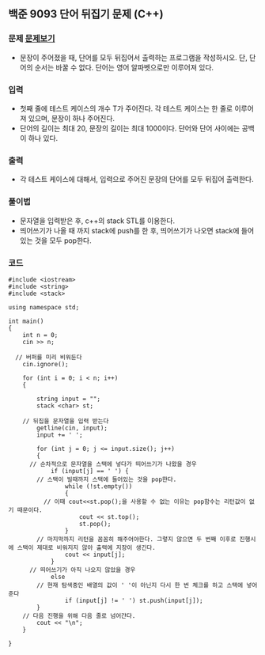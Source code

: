 ## 백준 9093 단어 뒤집기 문제 (C++)

### 문제 [문제보기](https://www.acmicpc.net/problem/9093)
- 문장이 주어졌을 때, 단어를 모두 뒤집어서 출력하는 프로그램을 작성하시오. 단, 단어의 순서는 바꿀 수 없다. 단어는 영어 알파벳으로만 이루어져 있다.

### 입력
- 첫째 줄에 테스트 케이스의 개수 T가 주어진다. 각 테스트 케이스는 한 줄로 이루어져 있으며, 문장이 하나 주어진다. 
- 단어의 길이는 최대 20, 문장의 길이는 최대 1000이다. 단어와 단어 사이에는 공백이 하나 있다.

### 출력
 - 각 테스트 케이스에 대해서, 입력으로 주어진 문장의 단어를 모두 뒤집어 출력한다.


### 풀이법
 - 문자열을 입력받은 후, c++의 stack STL를 이용한다.
 - 띄어쓰기가 나올 때 까지 stack에 push를 한 후, 띄어쓰기가 나오면 stack에 들어있는 것을 모두 pop한다.


### 코드
```
#include <iostream>
#include <string>
#include <stack>

using namespace std;

int main()
{
	int n = 0; 
	cin >> n;

  // 버퍼를 미리 비워둔다
	cin.ignore();

	for (int i = 0; i < n; i++)
	{
  
		string input = "";
		stack <char> st;
  
    // 뒤집을 문자열을 입력 받는다 
		getline(cin, input);
		input += ' ';

		for (int j = 0; j <= input.size(); j++)
		{
      // 순차적으로 문자열을 스택에 넣다가 띄어쓰기가 나왔을 경우
			if (input[j] == ' ') {
        // 스택이 빌때까지 스택에 들어있는 것을 pop한다.
				while (!st.empty())
				{
          // 이때 cout<<st.pop();을 사용할 수 없는 이유는 pop함수는 리턴값이 없기 때문이다.
					cout << st.top();
					st.pop();
				}
        // 마지막까지 리턴을 꼼꼼히 해주어야한다. 그렇지 않으면 두 번째 이후로 진행시에 스택이 제대로 비워지지 않아 출력에 지장이 생긴다.
				cout << input[j];
			}
      // 띄어쓰기가 아직 나오지 않았을 경우
			else 
        // 현재 탐색중인 배열의 값이 ' '이 아닌지 다시 한 번 체크를 하고 스택에 넣어준다
				if (input[j] != ' ') st.push(input[j]);
		}
    // 다음 진행을 위해 다음 줄로 넘어간다.
		cout << "\n";
	}

}
```
